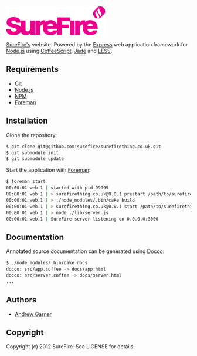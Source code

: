 ![SureFireThing.co.uk](//github.com/surefire/surefirething.co.uk/raw/master/assets/img/surefire.png)

[SureFire's][surefire] website. Powered by the [Express] web application
framework for [Node.js] using [CoffeeScript], [Jade] and [LESS].


## Requirements

* [Git]
* [Node.js]
* [NPM]
* [Foreman]


## Installation

Clone the repository:

```sh
$ git clone git@github.com:surefire/surefirething.co.uk.git
$ git submodule init
$ git submodule update
```

Start the application with [Foreman]:

```sh
$ foreman start
00:00:01 web.1 | started with pid 99999
00:00:01 web.1 | > surefirething.co.uk@0.0.1 prestart /path/to/surefirething.co.uk
00:00:01 web.1 | > ./node_modules/.bin/cake build
00:00:01 web.1 | > surefirething.co.uk@0.0.1 start /path/to/surefirething.co.uk
00:00:01 web.1 | > node ./lib/server.js
00:00:01 web.1 | SureFire server listening on 0.0.0.0:3000
```

## Documentation

Annotated source documentation can be generated using [Docco]:

```sh
$ ./node_modules/.bin/cake docs
docco: src/app.coffee -> docs/app.html
docco: src/server.coffee -> docs/server.html
...
```

## Authors

- [Andrew Garner](http://github.com/andrewgarner/)


## Copyright

Copyright (c) 2012 SureFire. See LICENSE for details.


[surefire]: http://surefirething.co.uk/
[git]: http://git-scm.com/
[foreman]: http://ddollar.github.com/foreman/
[node.js]: http://nodejs.org/
[npm]: http://npmjs.org/
[express]: http://expressjs.com/
[docco]: http://jashkenas.github.com/docco/
[coffeescript]: http://coffeescript.org/
[jade]: http://jade-lang.com/
[less]: http://lesscss.org/
